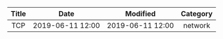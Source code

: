 | Title                | Date             | Modified         | Category          |
|:--------------------:|:----------------:|:----------------:|:-----------------:|
| TCP              | 2019-06-11 12:00 | 2019-06-11 12:00 | network            |
